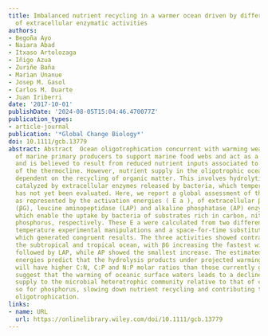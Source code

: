 ```yaml
---
title: Imbalanced nutrient recycling in a warmer ocean driven by differential response
  of extracellular enzymatic activities
authors:
- Begoña Ayo
- Naiara Abad
- Itxaso Artolozaga
- Iñigo Azua
- Zuriñe Baña
- Marian Unanue
- Josep M. Gasol
- Carlos M. Duarte
- Juan Iriberri
date: '2017-10-01'
publishDate: '2024-08-05T15:04:46.470077Z'
publication_types:
- article-journal
publication: '*Global Change Biology*'
doi: 10.1111/gcb.13779
abstract: Abstract  Ocean oligotrophication concurrent with warming weakens the capacity
  of marine primary producers to support marine food webs and act as a CO 2 sink,
  and is believed to result from reduced nutrient inputs associated to the stabilization
  of the thermocline. However, nutrient supply in the oligotrophic ocean is largely
  dependent on the recycling of organic matter. This involves hydrolytic processes
  catalyzed by extracellular enzymes released by bacteria, which temperature dependence
  has not yet been evaluated. Here, we report a global assessment of the temperature‐sensitivity,
  as represented by the activation energies ( E a ), of extracellular β‐glucosidase
  (βG), leucine aminopeptidase (LAP) and alkaline phosphatase (AP) enzymatic activities,
  which enable the uptake by bacteria of substrates rich in carbon, nitrogen, and
  phosphorus, respectively. These E a were calculated from two different approaches,
  temperature experimental manipulations and a space‐for‐time substitution approach,
  which generated congruent results. The three activities showed contrasting E a in
  the subtropical and tropical ocean, with βG increasing the fastest with warming,
  followed by LAP, while AP showed the smallest increase. The estimated activation
  energies predict that the hydrolysis products under projected warming scenarios
  will have higher C:N, C:P and N:P molar ratios than those currently generated, and
  suggest that the warming of oceanic surface waters leads to a decline in the nutrient
  supply to the microbial heterotrophic community relative to that of carbon, particularly
  so for phosphorus, slowing down nutrient recycling and contributing to further ocean
  oligotrophication.
links:
- name: URL
  url: https://onlinelibrary.wiley.com/doi/10.1111/gcb.13779
---
```


